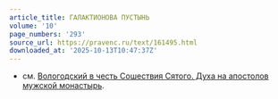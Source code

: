 ```yaml
---
article_title: ГАЛАКТИОНОВА ПУСТЫНЬ
volume: '10'
page_numbers: '293'
source_url: https://pravenc.ru/text/161495.html
downloaded_at: '2025-10-13T10:47:37Z'
---
```


- см. [Вологодский в честь Сошествия Сятого. Духа на апостолов мужской монастырь](<https://pravenc.ru/text/Вологодский в честь Сошествия Сятого  Духа на апостолов мужской монастырь.html>).
